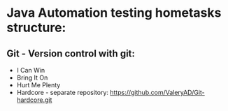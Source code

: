 # Java Automation testing hometasks structure:
## Git - Version control with git:
  * I Can Win
  * Bring It On
  * Hurt Me Plenty
 * Hardcore - separate repository: https://github.com/ValeryAD/Git-hardcore.git
